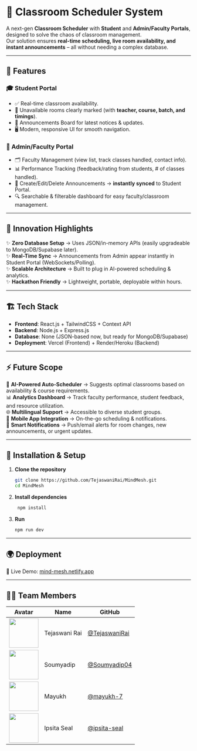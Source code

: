 # 📅 Classroom Scheduler System  

A next-gen **Classroom Scheduler** with **Student** and **Admin/Faculty Portals**, designed to solve the chaos of classroom management.  
Our solution ensures **real-time scheduling, live room availability, and instant announcements** – all without needing a complex database.  

---

## 🌟 Features  

### 🎓 Student Portal  
- ✅ Real-time classroom availability.  
- 🔴 Unavailable rooms clearly marked (with **teacher, course, batch, and timings**).  
- 📢 Announcements Board for latest notices & updates.  
- 🖥️ Modern, responsive UI for smooth navigation.  

### 🏫 Admin/Faculty Portal  
- 🗂️ Faculty Management (view list, track classes handled, contact info).  
- 📊 Performance Tracking (feedback/rating from students, # of classes handled).  
- 📝 Create/Edit/Delete Announcements → **instantly synced** to Student Portal.  
- 🔍 Searchable & filterable dashboard for easy faculty/classroom management.  

---

## 🚀 Innovation Highlights  

✨ **Zero Database Setup** → Uses JSON/in-memory APIs (easily upgradeable to MongoDB/Supabase later).  
✨ **Real-Time Sync** → Announcements from Admin appear instantly in Student Portal (WebSockets/Polling).  
✨ **Scalable Architecture** → Built to plug in AI-powered scheduling & analytics.  
✨ **Hackathon Friendly** → Lightweight, portable, deployable within hours.  

---

## 🏗️ Tech Stack  

- **Frontend**: React.js + TailwindCSS + Context API  
- **Backend**: Node.js + Express.js  
- **Database**: None (JSON-based now, but ready for MongoDB/Supabase)  
- **Deployment**: Vercel (Frontend) + Render/Heroku (Backend)  

---

## ⚡ Future Scope  

🔮 **AI-Powered Auto-Scheduler** → Suggests optimal classrooms based on availability & course requirements.  
📊 **Analytics Dashboard** → Track faculty performance, student feedback, and resource utilization.  
🌐 **Multilingual Support** → Accessible to diverse student groups.  
📱 **Mobile App Integration** → On-the-go scheduling & notifications.  
🔔 **Smart Notifications** → Push/email alerts for room changes, new announcements, or urgent updates.  

---

## 🚀 Installation & Setup  

1. **Clone the repository**
   ```bash
   git clone https://github.com/TejaswaniRai/MindMesh.git
   cd MindMesh
2. **Install dependencies**
   ```bash
    npm install
4. **Run**
   ```bash
   npm run dev

---

## 🌍 Deployment  

🎉 Live Demo: [mind-mesh.netlify.app](https://68c1fd007fd61f520036f31f--mind-mesh.netlify.app/login)  

---

## 👨‍💻 Team Members  

| Avatar | Name | GitHub |  
|--------|------|--------|  
| <img src="https://github.com/TejaswaniRai.png?size=80" width="80" height="80"> | Tejaswani Rai | [@TejaswaniRai](https://github.com/TejaswaniRai) |  
| <img src="https://github.com/Soumyadip04.png?size=80" width="80" height="80"> | Soumyadip | [@Soumyadip04](https://github.com/Soumyadip04) |  
| <img src="https://github.com/mayukh-7.png?size=80" width="80" height="80"> | Mayukh | [@mayukh-7](https://github.com/mayukh-7) |  
| <img src="https://github.com/ipsita-seal.png?size=80" width="80" height="80"> | Ipsita Seal | [@ipsita-seal](https://github.com/ipsita-seal) |  
